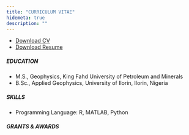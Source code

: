 ```yaml
---
title: "CURRICULUM VITAE"
hidemeta: true
description: ""
---
```

+ [Download CV](/cv.pdf)
+ [Download Resume](/cv.pdf)
##### EDUCATION
+ M.S., Geophysics, King Fahd University of Petroleum and Minerals
+ B.Sc., Applied Geophysics, University of Ilorin, Ilorin, Nigeria

##### SKILLS
+ Programming Language: R, MATLAB, Python

  
##### GRANTS & AWARDS

